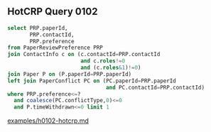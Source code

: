 
## HotCRP Query 0102
```sql
select PRP.paperId,
       PRP.contactId,
       PRP.preference
from PaperReviewPreference PRP
join ContactInfo c on (c.contactId=PRP.contactId
                       and c.roles!=0
                       and (c.roles&1)!=0)
join Paper P on (P.paperId=PRP.paperId)
left join PaperConflict PC on (PC.paperId=PRP.paperId
                               and PC.contactId=PRP.contactId)
where PRP.preference<=?
  and coalesce(PC.conflictType,0)<=0
  and P.timeWithdrawn<=0 limit 1
```
[examples/h0102-hotcrp.md](/examples/h0102-hotcrp.md)